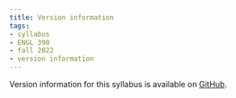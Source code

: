 ```yaml
---
title: Version information
tags:
- syllabus
- ENGL 390
- fall 2022
- version information
---
```


Version information for this syllabus is available on [GitHub](https://github.com/icornelius/zg-syllabi/).
